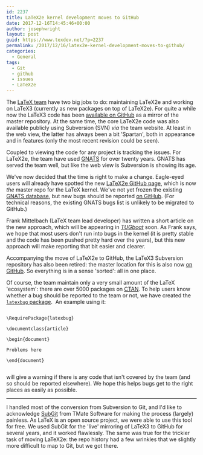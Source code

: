```yaml
---
id: 2237
title: LaTeX2e kernel development moves to GitHub
date: 2017-12-16T14:45:46+00:00
author: josephwright
layout: post
guid: https://www.texdev.net/?p=2237
permalink: /2017/12/16/latex2e-kernel-development-moves-to-github/
categories:
  - General
tags:
  - Git
  - github
  - issues
  - LaTeX2e
---
```

The <a href="https://www.latex-project.org">LaTeX team</a> have two big jobs to do: maintaining LaTeX2e and working on LaTeX3 (currently as new packages on top of LaTeX2e). For quite a while now the LaTeX3 code has been <a href="https://github.com/latex3/latex3">available on GitHub</a> as a mirror of the master repository. At the same time, the core LaTeX2e code was also available publicly using Subversion (SVN) <em>via</em> the team website. At least in the web view, the latter has always been a bit 'Spartan', both in appearance and in features (only the most recent revision could be seen).

Coupled to viewing the code for any project is tracking the issues. For LaTeX2e, the team have used <a href="https://www.gnu.org/software/gnats/">GNATS</a> for over twenty years. GNATS has served the team well, but like the web view is Subversion is showing its age.

We've now decided that the time is right to make a change. Eagle-eyed users will already have spotted the new <a href="https://github.com/latex3/latex2e">LaTeX2e GitHub page</a>, which is now <em>the</em> master repo for the LaTeX kernel. We've not yet frozen the existing <a href="https://www.latex-project.org/cgi-bin/ltxbugs2html?introduction=yes&amp;state=open">GNATS database</a>, but new bugs should be reported <a href="https://github.com/latex3/latex2e/issues">on GitHub</a>. (For technical reasons, the existing GNATS bugs list is unlikely to be migrated to GitHub.)

Frank Mittelbach (LaTeX team lead developer) has written a short article on the new approach, which will be appearing in <a href="http://tug.org/tugboat"><em>TUGboat</em></a> soon. As Frank says, we hope that most users don't run into bugs in the kernel (it is pretty stable and the code has been pushed pretty hard over the years), but this new approach will make reporting that bit easier and clearer.

Accompanying the move of LaTeX2e to GitHub, the LaTeX3 Subversion repository has also been retired: the master location for this is also now <a href="https://github.com/latex3/latex3">on GitHub</a>. So everything is in a sense 'sorted': all in one place.

Of course, the team maintain only a very small amount of the LaTeX 'ecosystem': there are over 5000 packages on <a href="https://ctan.org">CTAN</a>. To help users know whether a bug should be reported to the team or not, we have created the <a href="https://github.com/latex3/latexbug"><code>latexbug</code> package</a>.  An example using it:

<pre><code class="latex"><br />\RequirePackage{latexbug}

\documentclass{article}

\begin{document}

Problems here

\end{document}

</code></pre>

will give a warning if there is any code that isn't covered by the team (and so should be reported elsewhere). We hope this helps bugs get to the right places as easily as possible.

<hr />

I handled most of the conversion from Subversion to Git, and I'd like to acknowledge <a href="https://subgit.com/">SubGit</a> from TMate Software for making the process (largely) painless. As LaTeX is an open source project, we were able to use this tool for free. We used SubGit for the 'live' mirroring of LaTeX3 to GitHub for several years, and it worked flawlessly. The same was true for the trickier task of moving LaTeX2e: the repo history had a few wrinkles that we slightly more difficult to map to Git, but we got there.
